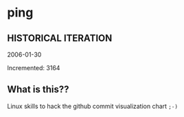 # ping

## HISTORICAL ITERATION
2006-01-30

Incremented: 3164

## What is this?? 
Linux skills to hack the github commit visualization chart `;-)`
